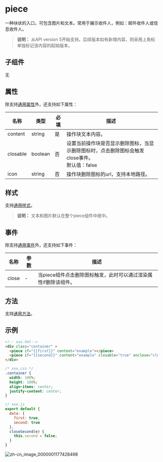 # piece

一种块状的入口，可包含图片和文本。常用于展示收件人，例如：邮件收件人或信息收件人。

>  **说明：**
>  从API version 5开始支持。后续版本如有新增内容，则采用上角标单独标记该内容的起始版本。


## 子组件

无


## 属性

除支持[通用属性](../arkui-js/js-components-common-attributes.md)外，还支持如下属性：

| 名称     | 类型    | 必填 | 描述                                                         |
| -------- | ------- | ---- | ------------------------------------------------------------ |
| content  | string  | 是   | 操作块文本内容。                                             |
| closable | boolean | 否   | 设置当前操作块是否显示删除图标，当显示删除图标时，点击删除图标会触发close事件。<br/>默认值：false |
| icon     | string  | 否   | 操作块删除图标的url，支持本地路径。                          |


## 样式

支持[通用样式](../arkui-js/js-components-common-styles.md)。

>  **说明：**
>  文本和图片默认在整个piece组件中居中。


## 事件

除支持[通用事件](../arkui-js/js-components-common-events.md)外，还支持如下事件：

| 名称    | 参数   | 描述                                  |
| ----- | ---- | ----------------------------------- |
| close | -    | 当piece组件点击删除图标触发，此时可以通过渲染属性if删除该组件。 |

## 方法

支持[通用方法](../arkui-js/js-components-common-methods.md)。


## 示例

```html
<!-- xxx.hml-->
<div class="container" >
  <piece if="{{first}}" content="example"></piece>
  <piece if="{{second}}" content="example" closable="true" onclose="closeSecond"></piece>
</div>
```

```css
/* xxx.css */
.container {
  width: 100%;
  height: 100%;
  align-items: center;
  justify-content: center;
}
```

```js
// xxx.js
export default {
  data: {
    first: true,
    second: true
  },
  closeSecond(e) {
    this.second = false;
  }
}
```

![zh-cn_image_0000001177428498](figures/zh-cn_image_0000001177428498.gif)

